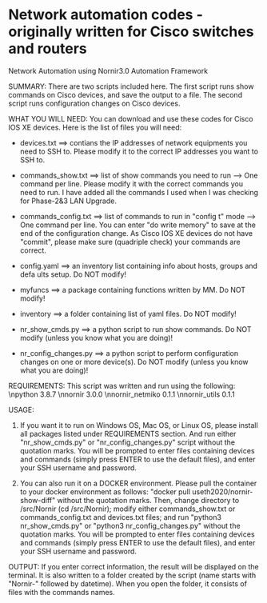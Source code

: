 # Network automation codes - originally written for Cisco switches and routers
Network Automation using Nornir3.0 Automation Framework

SUMMARY: There are two scripts included here. The first script runs show commands on Cisco devices, and save the output to a file. The second script runs configuration changes on Cisco devices. 

WHAT YOU WILL NEED: You can download and use these codes for Cisco IOS XE devices. Here is the list of files you will need:

- devices.txt ==> contians the IP addresses of network equipments you need to SSH to. Please modify it to the correct IP addresses you want to SSH to.

- commands\_show.txt ==> list of show commands you need to run --> One command per line. Please modify it with the correct commands you need to run. I have added all the commands I used when I was checking for Phase-2&3 LAN Upgrade.

- commands\_config.txt ==> list of commands to run in "config t" mode --> One command per line. You can enter "do write memory" to save at the end of the configuration change. As Cisco IOS XE devices do not have "commit", please make sure (quadriple check) your commands are correct.

- config.yaml ==> an inventory list containing info about hosts, groups and defa
ults setup. Do NOT modify!

- myfuncs ==> a package containing functions written by MM. Do NOT modify!

- inventory ==> a folder containing list of yaml files. Do NOT modify!

- nr\_show\_cmds.py ==> a python script to run show commands. Do NOT modify (unless you know what you are doing)!

- nr\_config\_changes.py ==> a python script to perform configuration changes on one or more device(s). Do NOT modify (unless you know what you are doing)!


REQUIREMENTS: This script was written and run using the following:
			\npython 3.8.7
			\nnornir 3.0.0
			\nnornir_netmiko 0.1.1
			\nnornir_utils 0.1.1
			

USAGE: 
1) If you want it to run on Windows OS, Mac OS, or Linux OS, please install all packages listed under REQUIREMENTS section. And run either "nr\_show\_cmds.py" or "nr\_config\_changes.py" script without the quotation marks. You will be prompted to enter files containing devices and commands (simply press ENTER to use the default files), and enter your SSH username and password.

2) You can also run it on a DOCKER environment. Please pull the container to your docker environment as follows: "docker pull useth2020/nornir-show-diff" without the quotation marks. Then, change directory to /src/Nornir (cd /src/Nornir); modify either commands\_show.txt or commands\_config.txt and devices.txt files; and run "python3 nr\_show\_cmds.py" or "python3 nr\_config\_changes.py" without the quotation marks. You will be prompted to enter files containing devices and commands (simply press ENTER to use the default files), and enter your SSH username and password.


OUTPUT: If you enter correct information, the result will be displayed on the terminal. It is also written to a folder created by the script (name starts with "Nornir-" followed by datetime). When you open the folder, it consists of files with the commands names.
